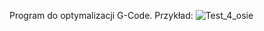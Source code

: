 Program do optymalizacji G-Code.
Przykład:
![Test_4_osie](https://github.com/user-attachments/assets/b1a8e032-fcfa-4836-8f5c-b1353b14721d)

